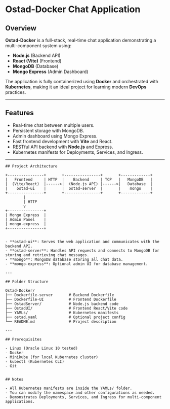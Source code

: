 # Ostad-Docker Chat Application

## Overview
**Ostad-Docker** is a full-stack, real-time chat application demonstrating a multi-component system using:  

- **Node.js** (Backend API)  
- **React (Vite)** (Frontend)  
- **MongoDB** (Database)  
- **Mongo Express** (Admin Dashboard)  

The application is fully containerized using **Docker** and orchestrated with **Kubernetes**, making it an ideal project for learning modern **DevOps** practices.

---

## Features

- Real-time chat between multiple users.  
- Persistent storage with MongoDB.  
- Admin dashboard using Mongo Express.  
- Fast frontend development with **Vite** and React.  
- RESTful API backend with **Node.js** and Express.  
- Kubernetes manifests for Deployments, Services, and Ingress.  

---

```text
## Project Architecture

+----------------+       +----------------+       +-------------+
|   Frontend     | HTTP  |    Backend     | TCP   |   MongoDB   |
|  (Vite/React)  |------>|  (Node.js API) |------>|   Database  |
|    ostad-ui    |       |  ostad-server  |       |    mongo    |
+----------------+       +----------------+       +-------------+
        |
        | HTTP
        v
+----------------+
| Mongo Express  |
| Admin Panel    |
| mongo-express  |
+----------------+


- **ostad-ui**: Serves the web application and communicates with the backend API.  
- **ostad-server**: Handles API requests and connects to MongoDB for storing and retrieving chat messages.  
- **mongo**: MongoDB database storing all chat data.  
- **mongo-express**: Optional admin UI for database management.

---

## Folder Structure

Ostad-Docker/
├── Dockerfile-server       # Backend Dockerfile
├── Dockerfile-UI           # Frontend Dockerfile
├── OstadServer/            # Node.js backend code
├── OstadUI/                # Frontend React/Vite code
├── YAMLs/                  # Kubernetes manifests
├── ostad.yaml              # Optional project config
└── README.md               # Project description

---

## Prerequisites

- Linux (Oracle Linux 10 tested)
- Docker
- Minikube (for local Kubernetes cluster)
- kubectl (Kubernetes CLI)
- Git


## Notes

- All Kubernetes manifests are inside the YAMLs/ folder.
- You can modify the namespace and other configurations as needed.
- Demonstrates Deployments, Services, and Ingress for multi-component applications.

